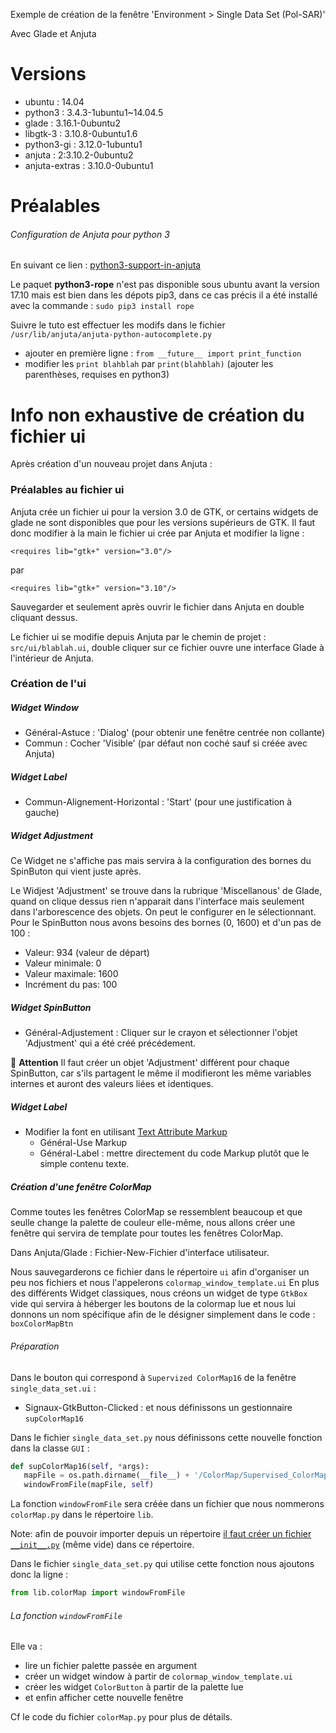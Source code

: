 Exemple de création de la fenêtre 'Environment > Single Data Set (Pol-SAR)'

Avec Glade et Anjuta


# Versions 

+ ubuntu : 14.04
+ python3 : 3.4.3-1ubuntu1~14.04.5
+ glade : 3.16.1-0ubuntu2
+ libgtk-3 : 3.10.8-0ubuntu1.6
+ python3-gi : 3.12.0-1ubuntu1
+ anjuta : 2:3.10.2-0ubuntu2
+ anjuta-extras : 3.10.0-0ubuntu1

# Préalables

###### Configuration de Anjuta pour python 3

En suivant ce lien : [python3-support-in-anjuta](https://stackoverflow.com/questions/12345545/python3-support-in-anjuta)

Le paquet **python3-rope** n'est pas disponible sous ubuntu avant la version 17.10 mais est bien dans les dépots pip3,
dans ce cas précis il a été installé avec la commande : `sudo pip3 install rope`

Suivre le tuto est effectuer les modifs dans le fichier `/usr/lib/anjuta/anjuta-python-autocomplete.py`
+ ajouter en première ligne : `from __future__ import print_function`
+ modifier les `print blahblah` par `print(blahblah)` (ajouter les parenthèses, requises en python3)

# Info non exhaustive de création du fichier ui

Après création d'un nouveau projet dans Anjuta :

### Préalables au fichier ui

Anjuta crée un fichier ui pour la version 3.0 de GTK, or certains widgets de glade ne sont disponibles que pour les versions supérieurs de GTK.
Il faut donc modifier à la main le fichier ui crée par Anjuta et modifier la ligne :

`<requires lib="gtk+" version="3.0"/>`

par

`<requires lib="gtk+" version="3.10"/>`

Sauvegarder et seulement après ouvrir le fichier dans Anjuta en double cliquant dessus.

Le fichier ui se modifie depuis Anjuta par le chemin de projet : `src/ui/blablah.ui`,
double cliquer sur ce fichier ouvre une interface Glade à l'intérieur de Anjuta.

### Création de l'ui

##### Widget Window

+ Général-Astuce : 'Dialog' (pour obtenir une fenêtre centrée non collante)
+ Commun : Cocher 'Visible' (par défaut non coché sauf si créée avec Anjuta)

##### Widget Label

+ Commun-Alignement-Horizontal : 'Start' (pour une justification à gauche)

##### Widget Adjustment

Ce Widget ne s'affiche pas mais servira à la configuration des bornes du SpinButon qui vient juste après.

Le Widjest 'Adjustment' se trouve dans la rubrique 'Miscellanous' de Glade, quand on clique dessus rien n'apparait dans l'interface mais seulement dans l'arborescence des objets.
On peut le configurer en le sélectionnant.
Pour le SpinButton nous avons besoins des bornes (0, 1600) et d'un pas de 100 :
+ Valeur: 934 (valeur de départ)
+ Valeur minimale: 0
+ Valeur maximale: 1600
+ Incrément du pas: 100

##### Widget SpinButton

+ Général-Adjustement : Cliquer sur le crayon et sélectionner l'objet 'Adjustment' qui a été créé précédement.

:mega: **Attention** Il faut créer un objet 'Adjustment' différent pour chaque SpinButton, car s'ils partagent le même il modifieront les même variables internes et auront des valeurs liées et identiques.

##### Widget Label

+ Modifier la font en utilisant [Text Attribute Markup](https://developer.gnome.org/pango/stable/PangoMarkupFormat.html)
   + Général-Use Markup
   + Général-Label : mettre directement du code Markup plutôt que le simple contenu texte.

##### Création d'une fenêtre ColorMap

Comme toutes les fenêtres ColorMap se ressemblent beaucoup et que seulle change la palette de couleur elle-même, nous allons créer une fenêtre qui servira de template pour toutes les fenêtres ColorMap.

Dans Anjuta/Glade : Fichier-New-Fichier d'interface utilisateur.

Nous sauvegarderons ce fichier dans le répertoire `ui` afin d'organiser un peu nos fichiers et nous l'appelerons `colormap_window_template.ui`
En plus des différents Widget classiques, nous créons un widget de type `GtkBox` vide qui servira à héberger les boutons de la colormap lue et nous lui donnons un nom spécifique afin de le désigner simplement dans le code : `boxColorMapBtn`

###### Préparation

Dans le bouton qui correspond à `Supervized ColorMap16` de la fenêtre `single_data_set.ui` :
+ Signaux-GtkButton-Clicked : et nous définissons un gestionnaire `supColorMap16`

Dans le fichier `single_data_set.py` nous définissons cette nouvelle fonction dans la classe `GUI` :

```python
def supColorMap16(self, *args):
   mapFile = os.path.dirname(__file__) + '/ColorMap/Supervised_ColorMap16.pal'
   windowFromFile(mapFile, self)
```

La fonction `windowFromFile` sera créée dans un fichier que nous nommerons `colorMap.py` dans le répertoire `lib`.

Note: afin de pouvoir importer depuis un répertoire [il faut créer un fichier `__init__.py`](https://docs.python.org/3/tutorial/modules.html#packages) (même vide) dans ce répertoire.

Dans le fichier `single_data_set.py` qui utilise cette fonction nous ajoutons donc la ligne :

```Python
from lib.colorMap import windowFromFile
```
 
###### La fonction `windowFromFile`

Elle va :
+ lire un fichier palette passée en argument
+ créer un widget window à partir de `colormap_window_template.ui`
+ créer les widget `ColorButton` à partir de la palette lue
+ et enfin afficher cette nouvelle fenêtre

Cf le code du fichier `colorMap.py` pour plus de détails.
